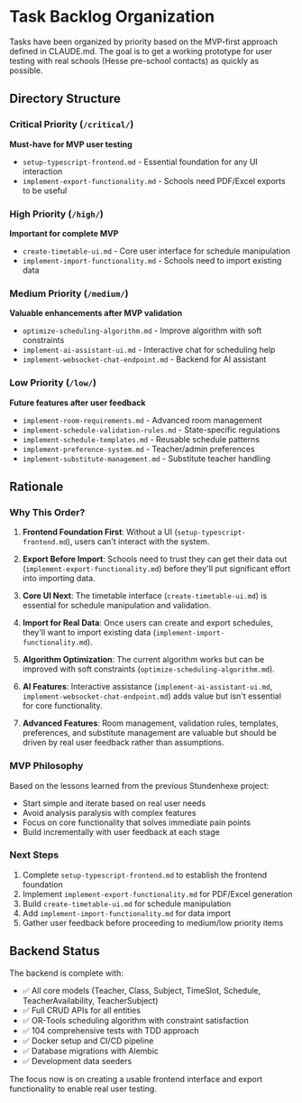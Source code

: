 # Task Backlog Organization

Tasks have been organized by priority based on the MVP-first approach defined in CLAUDE.md. The goal is to get a working prototype for user testing with real schools (Hesse pre-school contacts) as quickly as possible.

## Directory Structure

### Critical Priority (`/critical/`)
**Must-have for MVP user testing**
- `setup-typescript-frontend.md` - Essential foundation for any UI interaction
- `implement-export-functionality.md` - Schools need PDF/Excel exports to be useful

### High Priority (`/high/`)
**Important for complete MVP**
- `create-timetable-ui.md` - Core user interface for schedule manipulation
- `implement-import-functionality.md` - Schools need to import existing data

### Medium Priority (`/medium/`)
**Valuable enhancements after MVP validation**
- `optimize-scheduling-algorithm.md` - Improve algorithm with soft constraints
- `implement-ai-assistant-ui.md` - Interactive chat for scheduling help
- `implement-websocket-chat-endpoint.md` - Backend for AI assistant

### Low Priority (`/low/`)
**Future features after user feedback**
- `implement-room-requirements.md` - Advanced room management
- `implement-schedule-validation-rules.md` - State-specific regulations
- `implement-schedule-templates.md` - Reusable schedule patterns
- `implement-preference-system.md` - Teacher/admin preferences
- `implement-substitute-management.md` - Substitute teacher handling

## Rationale

### Why This Order?

1. **Frontend Foundation First**: Without a UI (`setup-typescript-frontend.md`), users can't interact with the system.

2. **Export Before Import**: Schools need to trust they can get their data out (`implement-export-functionality.md`) before they'll put significant effort into importing data.

3. **Core UI Next**: The timetable interface (`create-timetable-ui.md`) is essential for schedule manipulation and validation.

4. **Import for Real Data**: Once users can create and export schedules, they'll want to import existing data (`implement-import-functionality.md`).

5. **Algorithm Optimization**: The current algorithm works but can be improved with soft constraints (`optimize-scheduling-algorithm.md`).

6. **AI Features**: Interactive assistance (`implement-ai-assistant-ui.md`, `implement-websocket-chat-endpoint.md`) adds value but isn't essential for core functionality.

7. **Advanced Features**: Room management, validation rules, templates, preferences, and substitute management are valuable but should be driven by real user feedback rather than assumptions.

### MVP Philosophy

Based on the lessons learned from the previous Stundenhexe project:
- Start simple and iterate based on real user needs
- Avoid analysis paralysis with complex features
- Focus on core functionality that solves immediate pain points
- Build incrementally with user feedback at each stage

### Next Steps

1. Complete `setup-typescript-frontend.md` to establish the frontend foundation
2. Implement `implement-export-functionality.md` for PDF/Excel generation
3. Build `create-timetable-ui.md` for schedule manipulation
4. Add `implement-import-functionality.md` for data import
5. Gather user feedback before proceeding to medium/low priority items

## Backend Status

The backend is complete with:
- ✅ All core models (Teacher, Class, Subject, TimeSlot, Schedule, TeacherAvailability, TeacherSubject)
- ✅ Full CRUD APIs for all entities
- ✅ OR-Tools scheduling algorithm with constraint satisfaction
- ✅ 104 comprehensive tests with TDD approach
- ✅ Docker setup and CI/CD pipeline
- ✅ Database migrations with Alembic
- ✅ Development data seeders

The focus now is on creating a usable frontend interface and export functionality to enable real user testing.
